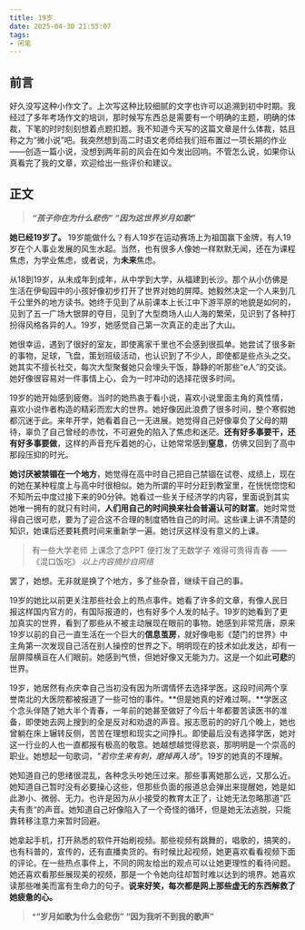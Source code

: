```yaml
---
title: 19岁
date: 2025-04-30 21:55:07
tags:
- 闲笔
---
```

<style>
  font-size:45px;
  line-height:70px ;
</style>

## 前言
好久没写这种小作文了。上次写这种比较细腻的文字也许可以追溯到初中时期。我经过了多年考场作文的培训，那时候写东西总是需要有一个明确的主题，明确的体裁，下笔的时时刻刻想着点题扣题。我不知道今天写的这篇文章是什么体裁，姑且称之为“微小说”吧。我突然想到高二时语文老师给我们班布置过一项长期的作业——创造一篇小说，没想到两年前的风会在如今发出回响。不管怎么说，如果你认真看完了我的文章，欢迎给出一些评价和建议。

## 正文

> ***“孩子你在为什么悲伤”
> “因为这世界岁月如歌”***

**她已经19岁了。**
19岁能做什么？有人19岁在运动赛场上为祖国赢下金牌，有人19岁在个人事业发展的风生水起。当然，也有很多人像她一样默默无闻，还在为课程焦虑，为学业焦虑，或者说，为**未来**焦虑。

从18到19岁，从未成年到成年，从中学到大学，从福建到长沙。那个从小仿佛是生活在伊甸园中的小孩好像初步打开了世界对她的屏障。她毅然决定一个人来到几千公里外的地方读书。她终于见到了从前课本上长江中下游平原的地貌是如何的，见到了五一广场大银屏的夺目，见到了大型商场人山人海的繁荣，见识到了各种打扮得风格各异的人。19岁，她感觉自己第一次真正的走出了大山。

她很幸运，遇到了很好的室友，即使离家千里也不会感到很孤单。她尝试了很多新的事物，足球，飞盘，策划班级活动，也认识到了不少人，即使都是些点头之交。她其实不擅长社交，每次大型聚餐她只会埋头干饭，静静的听那些“e人”的交谈。她好像很容易对一件事情上心，会为一时冲动的选择花很多时间。

19岁的她开始感到疲倦。当时的她热衷于看小说，喜欢小说里面主角的真性情，喜欢小说作者构造的精彩而宏大的世界。她好像因此浪费了很多时间，整个寒假她都沉迷于此。来年开学，她看着自己一无进展。她觉得自己好像辜负了父母的期待，辜负了自己曾经的赤忱，不可避免的陷入了焦虑和迷茫。**还有好多事要干，还有好多事要做**，这样的声音充斥着她的心，让她常常感到**窒息**，仿佛又回到了高中那段压抑的时光。

**她讨厌被禁锢在一个地方**，她觉得在高中时自己把自己禁锢在试卷、成绩上，现在的她在某种程度上与高中时很相似。她为所谓的平时分赶到教室里，在恍恍惚惚和不知所云中度过接下来的90分钟。她看过一些关于经济学的内容，里面说到其实她唯一拥有的就只有时间，**人们用自己的时间换来社会普遍认可的财富**。她时常觉得自己很可悲，要为了迎合这不合理的制度牺牲自己的时间。这些课上讲不清楚的知识，她课后还要耗费时间来重新学一遍。她讨厌这样没有意义的上课。


>有一些大学老师
>上课念了念PPT
>便打发了无数学子
>难得可贵得青春
>——《混口饭吃》
*以上内容摘抄自网络*

罢了，她想。无非就是换了个地方，多了些杂音，继续干自己的事。

19岁的她比以前更关注那些社会上的热点事件。她看了许多的文章，有像人民日报这样国内官方的，有国际报道的，也有好多个人发的帖子。19岁的她看到了更加真实的世界，看到了那些从不被主动展现在眼前的事物。她感到非常荒唐，原来19岁以前的自己一直生活在一个巨大的**信息茧房**，就好像电影《楚门的世界》中主角第一次发现自己活在别人操控的世界之下。明明现在的技术如此发达，却有一层屏障横亘在人们眼前。她感到气愤，但她好像又无能为力。这是一个如此**可悲**的世界。

19岁，她居然有点庆幸自己当初没有因为所谓情怀去选择学医。这段时间两个享誉南北的大医院都被报道了一些可怕的事件。**但是她真的好难过啊。**学医这个念头伴随了她大半个青春，一年前的她甚至做好了今后十年都要苦读医书的准备，即使她去网上搜到的全是反对和劝退的声音。报志愿前的的好几个晚上，她也曾躺在床上辗转反侧，苦苦在理想和现实之间挣扎。即使最后没有选择学医，她对这一行业的人也一直都报有极高的敬意。她越想越觉得悲哀，那明明是一个崇高的职业。她想起一句歌词，*"若你生来有刺，磨掉再入场"*。19岁的她真的不理解。

她知道自己的思绪很混乱，各种念头吵她压过来。那些事离她那么远，又那么近。她知道自己暂时没有必要操心这些，但那些负面的报道总会弹出来提醒她，她是如此渺小、微弱、无力。也许是因为从小接受的教育太正了，让她无法忽略那道”匹夫有责“的声音。她知道自己好像陷入了一个奇怪的循环，但是她无法逃脱，只能靠转移注意力来暂时回避。

她拿起手机，打开熟悉的软件开始刷视频。那些视频有跳舞的，唱歌的，搞笑的，也有科普的，宣传的，还有直播卖货的。有时候比起视频，她更喜欢看看视频下面的评论。在一些热点事件上，不同的网友给出的观点可以让她更理性的看待问题。她还喜欢看那些展现美的视频，那是一个令她向往却暂时难以达到的境界。她喜欢读那些唯美而富有生命力的句子。**说来好笑，每次都是网上那些虚无的东西解救了她疲惫的心。**


> ***“岁月如歌为什么会悲伤”
> “因为我听不到我的歌声”**